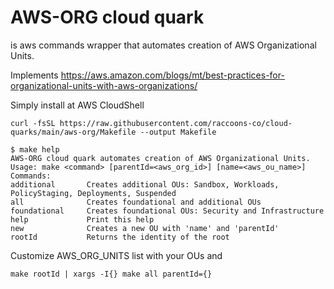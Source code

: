 # AWS-ORG cloud quark
is aws commands wrapper that automates creation of AWS Organizational Units.

Implements https://aws.amazon.com/blogs/mt/best-practices-for-organizational-units-with-aws-organizations/

Simply install at AWS CloudShell
````shell
curl -fsSL https://raw.githubusercontent.com/raccoons-co/cloud-quarks/main/aws-org/Makefile --output Makefile
````
```shell
$ make help
AWS-ORG cloud quark automates creation of AWS Organizational Units.
Usage: make <command> [parentId=<aws_org_id>] [name=<aws_ou_name>]
Commands:
additional       Creates additional OUs: Sandbox, Workloads, PolicyStaging, Deployments, Suspended
all              Creates foundational and additional OUs
foundational     Creates foundational OUs: Security and Infrastructure
help             Print this help
new              Creates a new OU with 'name' and 'parentId'
rootId           Returns the identity of the root
````
Customize AWS_ORG_UNITS list with your OUs and
````shell
make rootId | xargs -I{} make all parentId={}
````